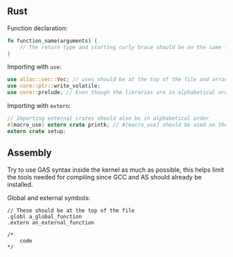 ## Rust

Function declaration:
```rust
fn function_name(arguments) {
    // The return type and starting curly brace should be on the same line as the function name
}
```

Importing with ``use``:
```rust
use alloc::vec::Vec; // uses should be at the top of the file and arranged in alphabetical order
use core::ptr::write_volatile;
use core::prelude; // Even though the libraries are in alphabetical order the modules aren't, this should be the second use
```

Importing with ``extern``:
```rust
// Importing external crates should also be in alphabetical order
#[macro_use] extern crate printk; // #[macro_use] should be used on the same line so it's easier to read
extern crate setup;
```

## Assembly

Try to use GAS syntax inside the kernel as much as possible, this helps limit the tools needed for compiling since GCC
and AS should already be installed.

Global and external symbols:
```assembly
// These should be at the top of the file
.globl a_global_function
.extern an_external_function

/*
    code
*/

```
